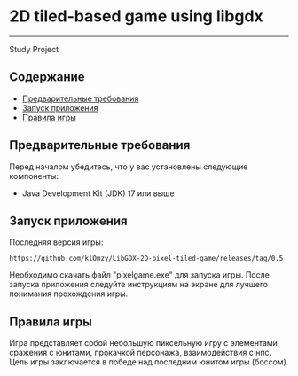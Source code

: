 # 2D tiled-based game using libgdx
--------------------------------------------------
Study Project

## Содержание

- [Предварительные требования](#предварительные-требования)
- [Запуск приложения](#запуск-приложения)
- [Правила игры](#правила-игры)

## Предварительные требования

Перед началом убедитесь, что у вас установлены следующие компоненты:

- Java Development Kit (JDK) 17 или выше

## Запуск приложения

Последняя версия игры: 

    https://github.com/klOmzy/LibGDX-2D-pixel-tiled-game/releases/tag/0.5

Необходимо скачать файл "pixelgame.exe" для запуска игры. После запуска приложения следуйте инструкциям на экране для лучшего понимания прохождения игры.

## Правила игры

Игра представляет собой небольшую пиксельную игру с элементами сражения с юнитами, прокачкой персонажа, взаимодействия с нпс. Цель игры заключается в победе над последним юнитом игры (боссом).


